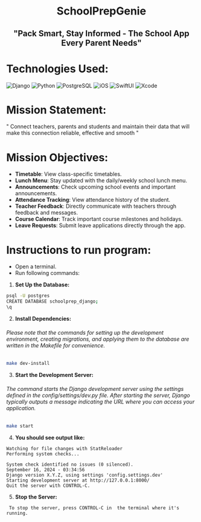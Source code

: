 
<h1 align="center">SchoolPrepGenie</h1>
<h2 align="center">"Pack Smart, Stay Informed - The School App Every Parent Needs"</h2>
<p align="center">


# Technologies Used:
![Django](https://img.shields.io/badge/-Django-white?style=for-the-badge&logo=django&logoColor=white&logoWidth=20&color=092E20)
![Python](https://img.shields.io/badge/-Python-white?style=for-the-badge&logo=python&logoColor=white&logoWidth=20&color=3776AB)
![PostgreSQL](https://img.shields.io/badge/-PostgreSQL-white?style=for-the-badge&logo=postgresql&logoColor=white&logoWidth=20&color=4169E1)
![iOS](https://img.shields.io/badge/-iOS-white?style=for-the-badge&logo=apple&logoColor=white&logoWidth=20&color=000000)
![SwiftUI](https://img.shields.io/badge/-SwiftUI-white?style=for-the-badge&logo=swift&logoColor=white&logoWidth=20&color=F05138)
![Xcode](https://img.shields.io/badge/-Xcode-white?style=for-the-badge&logo=xcode&logoColor=white&logoWidth=20&color=1575F9)


# Mission Statement:

" Connect teachers, parents and students and maintain their data that will make this connection reliable, effective and smooth "

# Mission Objectives:

- **Timetable**: View class-specific timetables.
- **Lunch Menu**: Stay updated with the daily/weekly school lunch  menu.
- **Announcements**: Check upcoming school events and important announcements.
- **Attendance Tracking**: View attendance history of the student.
- **Teacher Feedback**: Directly communicate with teachers through feedback and messages.
- **Course Calendar**: Track important course milestones and holidays.
- **Leave Requests**: Submit leave applications directly through the app.

# Instructions to run program:

- Open a terminal.
- Run following commands:

1. **Set Up the Database:**

```bash
psql -U postgres
CREATE DATABASE schoolprep_django;
\q
```


2. **Install Dependencies:**
###### Please note that the commands for setting up the development environment, creating migrations, and applying them to the database are written in the Makefile for convenience.

```bash
make dev-install
```

3. **Start the Development Server:**
###### The command starts the Django development server using the settings defined in the config/settings/dev.py file. After starting the server, Django typically outputs a message indicating the URL where you can access your application.

```bash
make start
```
4. **You should see output like:**


```
Watching for file changes with StatReloader
Performing system checks...

System check identified no issues (0 silenced).
September 16, 2024 - 03:34:56
Django version X.Y.Z, using settings 'config.settings.dev'
Starting development server at http://127.0.0.1:8000/
Quit the server with CONTROL-C.
```

5. **Stop the Server:**
```
 To stop the server, press CONTROL-C in  the terminal where it's running.

```



 
